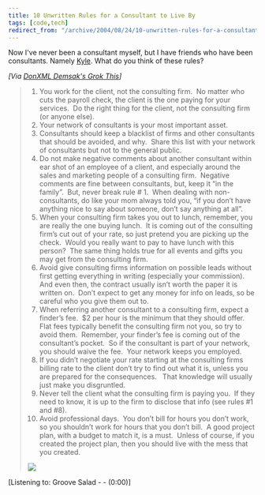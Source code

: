 ```yaml
---
title: 10 Unwritten Rules for a Consultant to Live By
tags: [code,tech]
redirect_from: "/archive/2004/08/24/10-unwritten-rules-for-a-consultant-to-live-by.aspx/"
---
```


Now I've never been a consultant myself, but I have friends who have
been consultants. Namely
[Kyle](http://koba.europe.webmatrixhosting.net/). What do you think of
these rules?

*[Via [DonXML Demsak's Grok
This](http://donxml.com/allthingstechie/archive/2004/08/26/1231.aspx)]*

> 1.  You work for the client, not the consulting firm.  No matter who
>     cuts the payroll check, the client is the one paying for your
>     services.  Do the right thing for the client, not the consulting
>     firm (or anyone else).
> 2.  Your network of consultants is your most important asset.
> 3.  Consultants should keep a blacklist of firms and other consultants
>     that should be avoided, and why.  Share this list with your
>     network of consultants but not to the general public.
> 4.  Do not make negative comments about another consultant within ear
>     shot of an employee of a client, and especially around the sales
>     and marketing people of a consulting firm.  Negative comments are
>     fine between consultants, but, keep it “in the family”.  But,
>     never break rule \# 1.  When dealing with non-consultants, do like
>     your mom always told you, “if you don’t have anything nice to say
>     about someone, don’t say anything at all”.
> 5.  When your consulting firm takes you out to lunch, remember, you
>     are really the one buying lunch.  It is coming out of the
>     consulting firm’s cut out of your rate, so just pretend you are
>     picking up the check.  Would you really want to pay to have lunch
>     with this person?  The same thing holds true for all events and
>     gifts you may get from the consulting firm.
> 6.  Avoid give consulting firms information on possible leads without
>     first getting everything in writing (especially your commission). 
>     And even then, the contract usually isn’t worth the paper it is
>     written on.  Don’t expect to get any money for info on leads, so
>     be careful who you give them out to.
> 7.  When referring another consultant to a consulting firm, expect a
>     finder’s fee.  \$2 per hour is the minimum that they should
>     offer.  Flat fees typically benefit the consulting firm not you,
>     so try to avoid them.  Remember, your finder’s fee is coming out
>     of the consultant’s pocket.  So if the consultant is part of your
>     network, you should waive the fee.  Your network keeps you
>     employed.
> 8.  If you didn’t negotiate your rate starting at the consulting firms
>     billing rate to the client don’t try to find out what it is,
>     unless you are prepared for the consequences.   That knowledge
>     will usually just make you disgruntled.
> 9.  Never tell the client what the consulting firm is paying you.  If
>     they need to know, it is up to the firm to disclose that info (see
>     rules \#1 and \#8).
> 10. Avoid professional days.  You don’t bill for hours you don’t work,
>     so you shouldn’t work for hours that you don’t bill.  A good
>     project plan, with a budget to match it, is a must.  Unless of
>     course, if you created the project plan, then you should live with
>     the mess that you created.
>
> ![](http://donxml.com/allthingstechie/aggbug/1231.aspx)

[Listening to: Groove Salad - - (0:00)]


